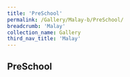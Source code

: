 ```yaml
---
title: 'PreSchool'
permalink: /Gallery/Malay-b/PreSchool/
breadcrumb: 'Malay'
collection_name: Gallery
third_nav_title: 'Malay'
---
```

## PreSchool
